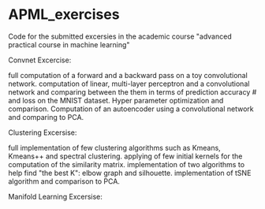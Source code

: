 # APML_exercises

Code for the submitted excersies in the academic course "advanced practical course in machine learning"

Convnet Excercise: 

full computation of a forward and a backward pass on a toy convolutional network.
computation of linear, multi-layer perceptron and a convolutional network and comparing between the them in terms of prediction accuracy # and loss on the MNIST dataset. 
Hyper parameter optimization and comparison.
Computation of an autoencoder using a convolutional network and comparing to PCA.

Clustering Excersise:

full implementation of few clustering algorithms such as Kmeans, Kmeans++ and spectral clustering.
applying of few initial kernels for the computation of the similarity matrix.
implementation of two algorithms to help find "the best K": elbow graph and silhouette.
implementation of tSNE algorithm and comparison to PCA.

Manifold Learning Excersise:
